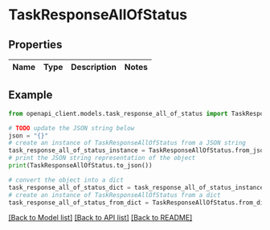 # TaskResponseAllOfStatus


## Properties

Name | Type | Description | Notes
------------ | ------------- | ------------- | -------------

## Example

```python
from openapi_client.models.task_response_all_of_status import TaskResponseAllOfStatus

# TODO update the JSON string below
json = "{}"
# create an instance of TaskResponseAllOfStatus from a JSON string
task_response_all_of_status_instance = TaskResponseAllOfStatus.from_json(json)
# print the JSON string representation of the object
print(TaskResponseAllOfStatus.to_json())

# convert the object into a dict
task_response_all_of_status_dict = task_response_all_of_status_instance.to_dict()
# create an instance of TaskResponseAllOfStatus from a dict
task_response_all_of_status_from_dict = TaskResponseAllOfStatus.from_dict(task_response_all_of_status_dict)
```
[[Back to Model list]](../README.md#documentation-for-models) [[Back to API list]](../README.md#documentation-for-api-endpoints) [[Back to README]](../README.md)


